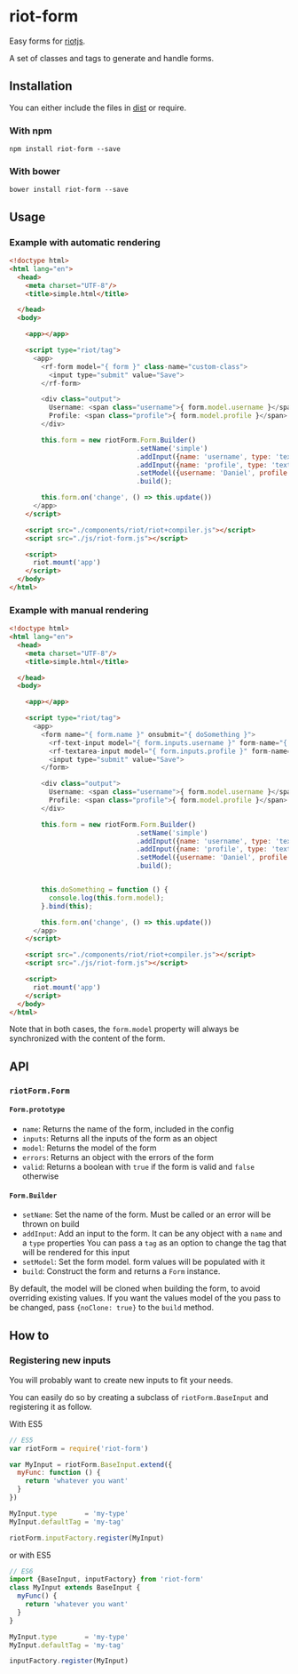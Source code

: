 # riot-form

Easy forms for [riotjs](http://riotjs.com/).

A set of classes and tags to generate and handle forms.

## Installation

You can either include the files in [dist](./dist) or require.

### With npm

```
npm install riot-form --save
```

### With bower

```
bower install riot-form --save
```

## Usage

### Example with automatic rendering

```html
<!doctype html>
<html lang="en">
  <head>
    <meta charset="UTF-8"/>
    <title>simple.html</title>

  </head>
  <body>

    <app></app>

    <script type="riot/tag">
      <app>
        <rf-form model="{ form }" class-name="custom-class">
          <input type="submit" value="Save">
        </rf-form>

        <div class="output">
          Username: <span class="username">{ form.model.username }</span>
          Profile: <span class="profile">{ form.model.profile }</span>
        </div>

        this.form = new riotForm.Form.Builder()
                                .setName('simple')
                                .addInput({name: 'username', type: 'text'})
                                .addInput({name: 'profile', type: 'textarea'})
                                .setModel({username: 'Daniel', profile: 'My name is Daniel'})
                                .build();

        this.form.on('change', () => this.update())
      </app>
    </script>

    <script src="./components/riot/riot+compiler.js"></script>
    <script src="./js/riot-form.js"></script>

    <script>
      riot.mount('app')
    </script>
  </body>
</html>
```

### Example with manual rendering

```html
<!doctype html>
<html lang="en">
  <head>
    <meta charset="UTF-8"/>
    <title>simple.html</title>

  </head>
  <body>

    <app></app>

    <script type="riot/tag">
      <app>
        <form name="{ form.name }" onsubmit="{ doSomething }">
          <rf-text-input model="{ form.inputs.username }" form-name="{ form.name }" autofocus>
          <rf-textarea-input model="{ form.inputs.profile }" form-name="{ form.name }">
          <input type="submit" value="Save">
        </form>

        <div class="output">
          Username: <span class="username">{ form.model.username }</span>
          Profile: <span class="profile">{ form.model.profile }</span>
        </div>

        this.form = new riotForm.Form.Builder()
                                .setName('simple')
                                .addInput({name: 'username', type: 'text'})
                                .addInput({name: 'profile', type: 'textarea'})
                                .setModel({username: 'Daniel', profile: 'My name is Daniel'})
                                .build();


        this.doSomething = function () {
          console.log(this.form.model);
        }.bind(this);

        this.form.on('change', () => this.update())
      </app>
    </script>

    <script src="./components/riot/riot+compiler.js"></script>
    <script src="./js/riot-form.js"></script>

    <script>
      riot.mount('app')
    </script>
  </body>
</html>
```

Note that in both cases, the `form.model` property will always be synchronized with the content of the form.

## API

### `riotForm.Form`

#### `Form.prototype`

  * `name`: Returns the name of the form, included in the config
  * `inputs`: Returns all the inputs of the form as an object
  * `model`: Returns the model of the form
  * `errors`: Returns an object with the errors of the form
  * `valid`: Returns a boolean with `true` if the form is valid and `false` otherwise

#### `Form.Builder`

  * `setName`: Set the name of the form. Must be called or an error will be thrown on build
  * `addInput`: Add an input to the form. It can be any object with a `name` and a `type` properties
                You can pass a `tag` as an option to change the tag that will be rendered for this input
  * `setModel`: Set the form model. form values will be populated with it
  * `build`: Construct the form and returns a `Form` instance.

By default, the model will be cloned when building the form, to avoid overriding existing values.
If you want the values model of the you pass to be changed, pass `{noClone: true}` to the `build`
method.


## How to

### Registering new inputs

You will probably want to create new inputs to fit your needs.

You can easily do so by creating a subclass of `riotForm.BaseInput` and registering it as follow.

With ES5

```javascript
// ES5
var riotForm = require('riot-form')

var MyInput = riotForm.BaseInput.extend({
  myFunc: function () {
    return 'whatever you want'
  }
})

MyInput.type       = 'my-type'
MyInput.defaultTag = 'my-tag'

riotForm.inputFactory.register(MyInput)
```

or with ES5

```javascript
// ES6
import {BaseInput, inputFactory} from 'riot-form'
class MyInput extends BaseInput {
  myFunc() {
    return 'whatever you want'
  }
}

MyInput.type       = 'my-type'
MyInput.defaultTag = 'my-tag'

inputFactory.register(MyInput)
```
